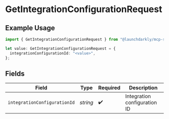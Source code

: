 # GetIntegrationConfigurationRequest

## Example Usage

```typescript
import { GetIntegrationConfigurationRequest } from "@launchdarkly/mcp-server/models/operations";

let value: GetIntegrationConfigurationRequest = {
  integrationConfigurationId: "<value>",
};
```

## Fields

| Field                        | Type                         | Required                     | Description                  |
| ---------------------------- | ---------------------------- | ---------------------------- | ---------------------------- |
| `integrationConfigurationId` | *string*                     | :heavy_check_mark:           | Integration configuration ID |